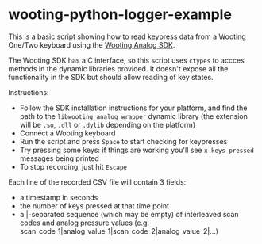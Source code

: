 # wooting-python-logger-example

This is a basic script showing how to read keypress data from a Wooting One/Two keyboard using the [Wooting Analog SDK](https://github.com/WootingKb/wooting-analog-sdk).

The Wooting SDK has a C interface, so this script uses `ctypes` to accces methods in the dynamic libraries provided. It doesn't expose all the functionality in the SDK but should allow reading of key states.

Instructions:

 * Follow the SDK installation instructions for your platform, and find the path to the `libwooting_analog_wrapper` dynamic library (the extension will be `.so`, `.dll` or `.dylib` depending on the platform)
 * Connect a Wooting keyboard
 * Run the script and press `Space` to start checking for keypresses
 * Try pressing some keys: if things are working you'll see `x keys pressed` messages being printed
 * To stop recording, just hit `Escape`
 
Each line of the recorded CSV file will contain 3 fields:
 * a timestamp in seconds
 * the number of keys pressed at that time point
 * a |-separated sequence (which may be empty) of interleaved scan codes and analog pressure values (e.g. scan_code_1|analog_value_1|scan_code_2|analog_value_2|...)
 
 
